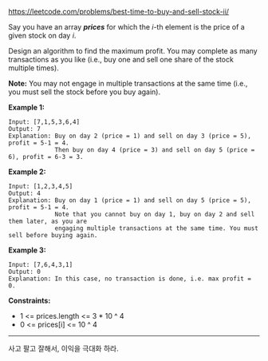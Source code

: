 https://leetcode.com/problems/best-time-to-buy-and-sell-stock-ii/

Say you have an array ***prices*** for which the *i*-th element is the price of a given stock on day *i*.

Design an algorithm to find the maximum profit. You may complete as many transactions as you like (i.e., buy one and sell one share of the stock multiple times).

**Note:** You may not engage in multiple transactions at the same time (i.e., you must sell the stock before you buy again).

**Example 1:**

~~~
Input: [7,1,5,3,6,4]
Output: 7
Explanation: Buy on day 2 (price = 1) and sell on day 3 (price = 5), profit = 5-1 = 4.
             Then buy on day 4 (price = 3) and sell on day 5 (price = 6), profit = 6-3 = 3.
~~~

**Example 2:**

~~~
Input: [1,2,3,4,5]
Output: 4
Explanation: Buy on day 1 (price = 1) and sell on day 5 (price = 5), profit = 5-1 = 4.
             Note that you cannot buy on day 1, buy on day 2 and sell them later, as you are
             engaging multiple transactions at the same time. You must sell before buying again.
~~~
**Example 3:**

~~~
Input: [7,6,4,3,1]
Output: 0
Explanation: In this case, no transaction is done, i.e. max profit = 0.
~~~

**Constraints:**

* 1 <= prices.length <= 3 * 10 ^ 4
* 0 <= prices[i] <= 10 ^ 4

----

사고 팔고 잘해서, 이익을 극대화 하라.